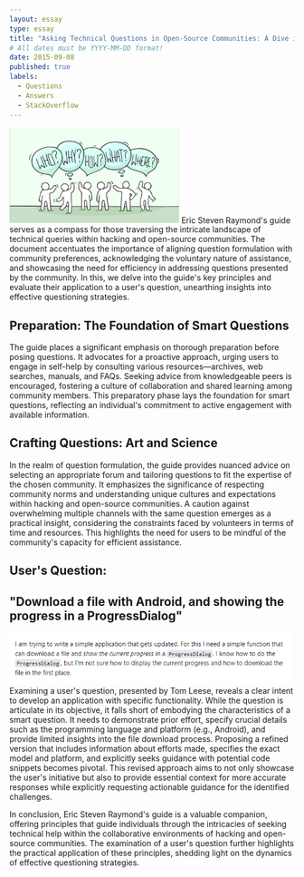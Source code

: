 ```yaml
---
layout: essay
type: essay
title: "Asking Technical Questions in Open-Source Communities: A Dive into Eric Steven Raymond's Guide"
# All dates must be YYYY-MM-DD format!
date: 2015-09-08
published: true
labels:
  - Questions
  - Answers
  - StackOverflow
---
```

<img width="300px" class="rounded float-start pe-4" src="../img/sq3.jpg">
Eric Steven Raymond's guide serves as a compass for those traversing the intricate landscape of technical queries within hacking and open-source communities. The document accentuates the importance of aligning question formulation with community preferences, acknowledging the voluntary nature of assistance, and showcasing the need for efficiency in addressing questions presented by the community. In this, we delve into the guide's key principles and evaluate their application to a user's question, unearthing insights into effective questioning strategies.

## Preparation: The Foundation of Smart Questions
The guide places a significant emphasis on thorough preparation before posing questions. It advocates for a proactive approach, urging users to engage in self-help by consulting various resources—archives, web searches, manuals, and FAQs. Seeking advice from knowledgeable peers is encouraged, fostering a culture of collaboration and shared learning among community members. This preparatory phase lays the foundation for smart questions, reflecting an individual's commitment to active engagement with available information.

## Crafting Questions: Art and Science
In the realm of question formulation, the guide provides nuanced advice on selecting an appropriate forum and tailoring questions to fit the expertise of the chosen community. It emphasizes the significance of respecting community norms and understanding unique cultures and expectations within hacking and open-source communities. A caution against overwhelming multiple channels with the same question emerges as a practical insight, considering the constraints faced by volunteers in terms of time and resources. This highlights the need for users to be mindful of the community's capacity for efficient assistance.

## User's Question:
## "Download a file with Android, and showing the progress in a ProgressDialog"
<img width="500px" class="rounded float-start pe-4" src="../img/sq1.png">
Examining a user's question, presented by Tom Leese, reveals a clear intent to develop an application with specific functionality. While the question is articulate in its objective, it falls short of embodying the characteristics of a smart question. It needs to demonstrate prior effort, specify crucial details such as the programming language and platform (e.g., Android), and provide limited insights into the file download process. Proposing a refined version that includes information about efforts made, specifies the exact model and platform, and explicitly seeks guidance with potential code snippets becomes pivotal. This revised approach aims to not only showcase the user's initiative but also to provide essential context for more accurate responses while explicitly requesting actionable guidance for the identified challenges.

In conclusion, Eric Steven Raymond's guide is a valuable companion, offering principles that guide individuals through the intricacies of seeking technical help within the collaborative environments of hacking and open-source communities. The examination of a user's question further highlights the practical application of these principles, shedding light on the dynamics of effective questioning strategies.
